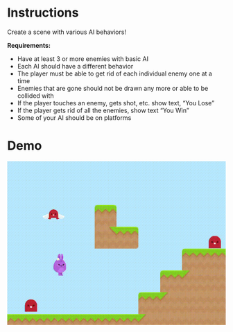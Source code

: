 # Instructions
Create a scene with various AI behaviors!

**Requirements:** 
- Have at least 3 or more enemies with basic AI
- Each AI should have a different behavior
- The player must be able to get rid of each individual enemy one at a time
- Enemies that are gone should not be drawn any more or able to be collided with
- If the player touches an enemy, gets shot, etc. show text, “You Lose”
- If the player gets rid of all the enemies, show text “You Win”
- Some of your AI should be on platforms

# Demo
![P4 Demo](https://github.com/KristenTse/Intro-to-Game-Programming/blob/main/P4/Rise%20of%20the%20AI.gif)
